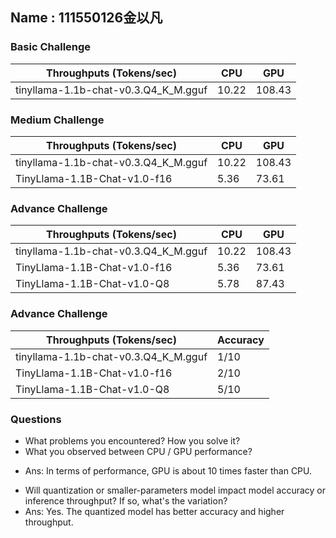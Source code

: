 ## Name : 111550126金以凡

### Basic Challenge
| Throughputs (Tokens/sec) | CPU      | GPU      | 
| --------                 | -------- | -------- | 
| tinyllama-1.1b-chat-v0.3.Q4_K_M.gguf  | 10.22     | 108.43     |


### Medium Challenge
| Throughputs (Tokens/sec) | CPU      | GPU      | 
| --------                 | -------- | -------- | 
| tinyllama-1.1b-chat-v0.3.Q4_K_M.gguf  | 10.22     | 108.43     |
| TinyLlama-1.1B-Chat-v1.0-f16  | 5.36     | 73.61     |



### Advance Challenge
| Throughputs (Tokens/sec) | CPU      | GPU      | 
| --------                 | -------- | -------- | 
| tinyllama-1.1b-chat-v0.3.Q4_K_M.gguf  | 10.22     | 108.43     |
| TinyLlama-1.1B-Chat-v1.0-f16  | 5.36     | 73.61     |
| TinyLlama-1.1B-Chat-v1.0-Q8  | 5.78     | 87.43     |


### Advance Challenge

| Throughputs (Tokens/sec) | Accuracy  |
| --------                 | --------  |
| tinyllama-1.1b-chat-v0.3.Q4_K_M.gguf | 1/10     |
| TinyLlama-1.1B-Chat-v1.0-f16         | 2/10     |
| TinyLlama-1.1B-Chat-v1.0-Q8          | 5/10     |

### Questions
* What problems you encountered? How you solve it?
* What you observed between CPU / GPU performance?
 - Ans: In terms of performance, GPU is about 10 times faster than CPU.
* Will quantization or smaller-parameters model impact model accuracy or inference throughput? If so, what's the variation?
* Ans: Yes. The quantized model has better accuracy and higher throughput.



